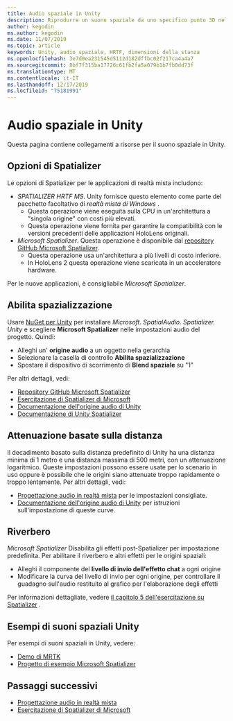 ```yaml
---
title: Audio spaziale in Unity
description: Riprodurre un suono spaziale da uno specifico punto 3D nella scena Unity.
author: kegodin
ms.author: kegodin
ms.date: 11/07/2019
ms.topic: article
keywords: Unity, audio spaziale, HRTF, dimensioni della stanza
ms.openlocfilehash: 3e7d0ea231545d5112d182dffbc02f217ca4a4a7
ms.sourcegitcommit: 8bf7f315ba17726c61fb2fa5a079b1b7fb0dd73f
ms.translationtype: MT
ms.contentlocale: it-IT
ms.lasthandoff: 12/17/2019
ms.locfileid: "75181991"
---
```

# <a name="spatial-sound-in-unity"></a>Audio spaziale in Unity

Questa pagina contiene collegamenti a risorse per il suono spaziale in Unity.

## <a name="spatializer-options"></a>Opzioni di Spatializer
Le opzioni di Spatializer per le applicazioni di realtà mista includono:
* *SPATIALIZER HRTF MS*. Unity fornisce questo elemento come parte del pacchetto facoltativo di *realtà mista di Windows* .
  * Questa operazione viene eseguita sulla CPU in un'architettura a "singola origine" con costi più elevati.
  * Questa operazione viene fornita per garantire la compatibilità con le versioni precedenti delle applicazioni HoloLens originali.
* *Microsoft Spatializer*. Questa operazione è disponibile dal [repository GitHub Microsoft Spatializer](https://github.com/microsoft/spatialaudio-unity).
  * Questa operazione usa un'architettura a più livelli di costo inferiore.
  * In HoloLens 2 questa operazione viene scaricata in un acceleratore hardware.

Per le nuove applicazioni, è consigliabile *Microsoft Spatializer*.

## <a name="enable-spatialization"></a>Abilita spazializzazione

Usare [NuGet per Unity](https://github.com/GlitchEnzo/NuGetForUnity/releases/latest) per installare _Microsoft. SpatialAudio. Spatializer. Unity_ e scegliere **Microsoft Spatializer** nelle impostazioni audio del progetto. Quindi:
* Alleghi un' **origine audio** a un oggetto nella gerarchia
* Selezionare la casella di controllo **Abilita spazializzazione**
* Spostare il dispositivo di scorrimento di **Blend spaziale** su "1"

Per altri dettagli, vedi:
* [Repository GitHub Microsoft Spatializer](https://github.com/microsoft/spatialaudio-unity)
* [Esercitazione di Spatializer di Microsoft](unity-spatial-audio-ch1.md)
* [Documentazione dell'origine audio di Unity](https://docs.unity3d.com/2019.3/Documentation/Manual/class-AudioSource.html)
* [Documentazione di Unity Spatializer](https://docs.unity3d.com/Manual/VRAudioSpatializer.html)

## <a name="distance-based-attenuation"></a>Attenuazione basate sulla distanza
Il decadimento basato sulla distanza predefinito di Unity ha una distanza minima di 1 metro e una distanza massima di 500 metri, con un attenuazione logaritmico. Queste impostazioni possono essere usate per lo scenario in uso oppure è possibile che le origini siano attenuate troppo rapidamente o troppo lentamente. Per altri dettagli, vedi:
* [Progettazione audio in realtà mista](spatial-sound-design.md) per le impostazioni consigliate.
* [Documentazione dell'origine audio di Unity](https://docs.unity3d.com/2019.3/Documentation/Manual/class-AudioSource.html) per istruzioni sull'impostazione di queste curve.

## <a name="reverb"></a>Riverbero
_Microsoft Spatializer_ Disabilita gli effetti post-Spatializer per impostazione predefinita. Per abilitare il riverbero e altri effetti per le origini spaziali:
* Alleghi il componente del **livello di invio dell'effetto chat** a ogni origine
* Modificare la curva del livello di invio per ogni origine, per controllare il guadagno sull'audio restituito al grafico per l'elaborazione degli effetti

Per informazioni dettagliate, vedere [il capitolo 5 dell'esercitazione su Spatializer](unity-spatial-audio-ch5.md) .

## <a name="unity-spatial-sound-examples"></a>Esempi di suoni spaziali Unity
Per esempi di suoni spaziali in Unity, vedere:
* [Demo di MRTK](https://github.com/microsoft/MixedRealityToolkit-Unity/tree/mrtk_release/Assets/MixedRealityToolkit.Examples/Demos/Audio)
* [Progetto di esempio Microsoft Spatializer](https://github.com/microsoft/spatialaudio-unity/tree/master/Samples/MicrosoftSpatializerSample)

## <a name="next-steps"></a>Passaggi successivi
* [Progettazione audio in realtà mista](spatial-sound-design.md)
* [Esercitazione di Spatializer di Microsoft](unity-spatial-audio-ch1.md)

